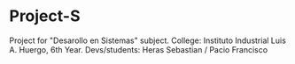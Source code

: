 # Project-S
Project for "Desarollo en Sistemas" subject.
College: Instituto Industrial Luis A. Huergo, 6th Year.
Devs/students: Heras Sebastian / Pacio Francisco
